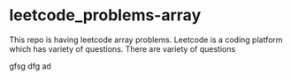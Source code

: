 # leetcode_problems-array
This repo is having leetcode array problems.
Leetcode is a coding platform which has variety of questions.
There are variety of questions


gfsg
dfg
ad
